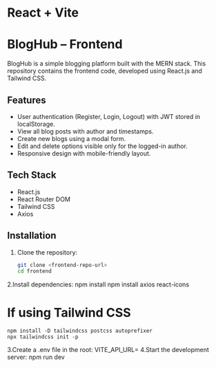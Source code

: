 # React + Vite

# BlogHub – Frontend

BlogHub is a simple blogging platform built with the MERN stack. This repository contains the frontend code, developed using React.js and Tailwind CSS.

## Features
- User authentication (Register, Login, Logout) with JWT stored in localStorage.
- View all blog posts with author and timestamps.
- Create new blogs using a modal form.
- Edit and delete options visible only for the logged-in author.
- Responsive design with mobile-friendly layout.

## Tech Stack
- React.js
- React Router DOM
- Tailwind CSS
- Axios

## Installation
1. Clone the repository:
   ```bash
   git clone <frontend-repo-url>
   cd frontend
 2.Install dependencies:
        npm install
        npm install axios react-icons
   # If using Tailwind CSS
    npm install -D tailwindcss postcss autoprefixer
    npx tailwindcss init -p
3.Create a .env file in the root:
  VITE_API_URL=<your-backend-api-url>
4.Start the development server:
  npm run dev

